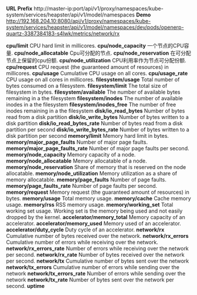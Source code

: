 **URL Prefix** http://master-ip:port/api/v1/proxy/namespaces/kube-system/services/heapster/api/v1/model/namespaces
**Demo** http://192.168.204.10:8080/api/v1/proxy/namespaces/kube-system/services/heapster/api/v1/model/namespaces/dev/pods/openerp-quartz-3387384183-s4lwk/metrics/network/rx

**cpu/limit**	CPU hard limit in millicores.
**cpu/node_capacity**	一个节点的CPU容量.
**cpu/node_allocatable**	Cpu可分配的节点.
**cpu/node_reservation**	在可分配节点上保留的cpu份额.
**cpu/node_utilization**	CPU利用率作为节点可分配份额.
**cpu/request**	CPU request (the guaranteed amount of resources) in millicores.
**cpu/usage**	Cumulative CPU usage on all cores.
**cpu/usage_rate**	CPU usage on all cores in millicores.
**filesystem/usage**	Total number of bytes consumed on a filesystem.
**filesystem/limit**	The total size of filesystem in bytes.
**filesystem/available**	The number of available bytes remaining in a the filesystem
**filesystem/inodes**	The number of available inodes in a the filesystem
**filesystem/inodes_free**	The number of free inodes remaining in a the filesystem
**disk/io_read_bytes**	Number of bytes read from a disk partition
**disk/io_write_bytes**	Number of bytes written to a disk partition
**disk/io_read_bytes_rate**	Number of bytes read from a disk partition per second
**disk/io_write_bytes_rate**	Number of bytes written to a disk partition per second
**memory/limit**	Memory hard limit in bytes.
**memory/major_page_faults**	Number of major page faults.
**memory/major_page_faults_rate**	Number of major page faults per second.
**memory/node_capacity**	Memory capacity of a node.
**memory/node_allocatable**	Memory allocatable of a node.
**memory/node_reservation**	Share of memory that is reserved on the node allocatable.
**memory/node_utilization**	Memory utilization as a share of memory allocatable.
**memory/page_faults**	Number of page faults.
**memory/page_faults_rate**	Number of page faults per second.
**memory/request**	Memory request (the guaranteed amount of resources) in bytes.
**memory/usage**	Total memory usage.
**memory/cache**	Cache memory usage.
**memory/rss**	RSS memory usage.
**memory/working_set**	Total working set usage. Working set is the memory being used and not easily dropped by the kernel.
**accelerator/memory_total**	Memory capacity of an accelerator.
**accelerator/memory_used**	Memory used of an accelerator.
**accelerator/duty_cycle**	Duty cycle of an accelerator.
**network/rx**	Cumulative number of bytes received over the network.
**network/rx_errors**	Cumulative number of errors while receiving over the network.
**network/rx_errors_rate**	Number of errors while receiving over the network per second.
**network/rx_rate**	Number of bytes received over the network per second.
**network/tx**	Cumulative number of bytes sent over the network
**network/tx_errors**	Cumulative number of errors while sending over the network
**network/tx_errors_rate**	Number of errors while sending over the network
**network/tx_rate**	Number of bytes sent over the network per second.
**uptime**
